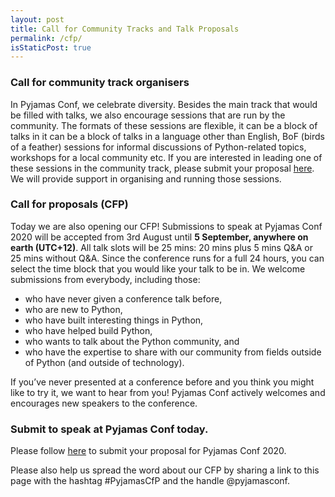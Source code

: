 ```yaml
---
layout: post
title: Call for Community Tracks and Talk Proposals
permalink: /cfp/
isStaticPost: true
---
```


### Call for community track organisers

In Pyjamas Conf, we celebrate diversity. Besides the main track that would be filled with talks, we also encourage sessions that are run by the community. The formats of these sessions are flexible, it can be a block of talks in it can be a block of talks in a language other than English, BoF (birds of a feather) sessions for informal discussions of Python-related topics, workshops for a local community etc. If you are interested in leading one of these sessions in the community track, please submit your proposal [here](https://www.papercall.io/cfps/3362/submissions/new). We will provide support in organising and running those sessions.

### Call for proposals (CFP)

Today we are also opening our CFP! Submissions to speak at Pyjamas Conf 2020 will be accepted from 3rd August until **5 September, anywhere on earth (UTC+12)**. All talk slots will be 25 mins: 20 mins plus 5 mins Q&A or 25 mins without Q&A. Since the conference runs for a full 24 hours, you can select the time block that you would like your talk to be in. We welcome submissions from everybody, including those:

* who have never given a conference talk before,
* who are new to Python,
* who have built interesting things in Python,
* who have helped build Python,
* who wants to talk about the Python community, and
* who have the expertise to share with our community from fields outside of Python (and outside of technology).

If you’ve never presented at a conference before and you think you might like to try it, we want to hear from you! Pyjamas Conf actively welcomes and encourages new speakers to the conference.

### Submit to speak at Pyjamas Conf today.

Please follow [here](https://www.papercall.io/cfps/3362/submissions/new) to submit your proposal for Pyjamas Conf 2020.

Please also help us spread the word about our CFP by sharing a link to this page with the hashtag #PyjamasCfP and the handle @pyjamasconf.

<img class="img-responsive feature-image" src="{{ site.baseurl }}/img/sections-background/proposals.jpg" style="display:none">
